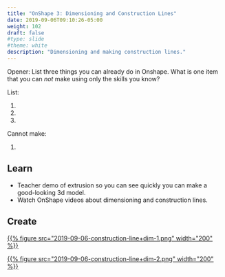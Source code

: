 ```yaml
---
title: "OnShape 3: Dimensioning and Construction Lines"
date: 2019-09-06T09:10:26-05:00
weight: 102
draft: false
#type: slide
#theme: white
description: "Dimensioning and making construction lines."
---
```


Opener: List three things you can already do in Onshape. What is one
item that you can *not* make using only the skills you know?

List:

1. 
2. 
3. 

Cannot make:

1.

## Learn

* Teacher demo of extrusion so you can see quickly you can make a
good-looking 3d model.
* Watch OnShape videos about dimensioning and construction
lines. 

## Create

[{{% figure src="2019-09-06-construction-line+dim-1.png" width="200" %}}](2019-09-06-construction-line+dim-1.png)

[{{% figure src="2019-09-06-construction-line+dim-2.png" width="200" %}}](2019-09-06-construction-line+dim-2.png)



